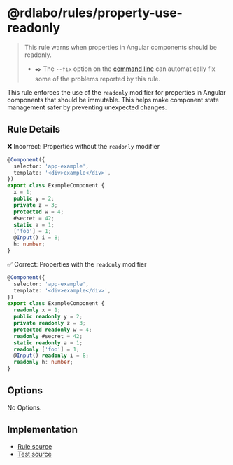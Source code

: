 # @rdlabo/rules/property-use-readonly

> This rule warns when properties in Angular components should be readonly.
>
> - ✒️ The `--fix` option on the [command line](https://eslint.org/docs/user-guide/command-line-interface#fixing-problems) can automatically fix some of the problems reported by this rule.

This rule enforces the use of the `readonly` modifier for properties in Angular components that should be immutable. This helps make component state management safer by preventing unexpected changes.

## Rule Details

❌ Incorrect: Properties without the `readonly` modifier

```ts
@Component({
  selector: 'app-example',
  template: '<div>example</div>',
})
export class ExampleComponent {
  x = 1;
  public y = 2;
  private z = 3;
  protected w = 4;
  #secret = 42;
  static a = 1;
  ['foo'] = 1;
  @Input() i = 8;
  h: number;
}
```

✅ Correct: Properties with the `readonly` modifier

```ts
@Component({
  selector: 'app-example',
  template: '<div>example</div>',
})
export class ExampleComponent {
  readonly x = 1;
  public readonly y = 2;
  private readonly z = 3;
  protected readonly w = 4;
  readonly #secret = 42;
  static readonly a = 1;
  readonly ['foo'] = 1;
  @Input() readonly i = 8;
  readonly h: number;
}
```

## Options

No Options.

## Implementation

- [Rule source](../../src/rules/property-use-readonly.ts)
- [Test source](../../tests/rules/property-use-readonly.ts)
